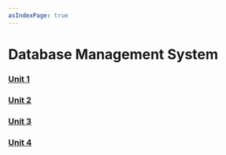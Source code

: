 ```yaml
---
asIndexPage: true
---
```


# Database Management System

### [Unit 1](./dbms/unit-1)

### [Unit 2](./dbms/unit-2)

### [Unit 3](./dbms/unit-3)

### [Unit 4](./dbms/unit-4)
